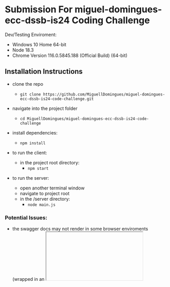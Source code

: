 # Submission For miguel-domingues-ecc-dssb-is24 Coding Challenge

Dev/Testing Enviroment: 
- Windows 10 Home 64-bit
- Node 18.3
- Chrome Version 116.0.5845.188 (Official Build) (64-bit)

## Installation Instructions

- clone the repo
  - `git clone https://github.com/MiguellDomingues/miguel-domingues-ecc-dssb-is24-code-challenge.git`
- navigate into the project folder
  - `cd MiguellDomingues/miguel-domingues-ecc-dssb-is24-code-challenge`
- install dependencies:
  - `npm install`
  
- to run the client:
  - in the project root directory:
    - `npm start`
- to run the server:
  - open another terminal window
  - navigate to project root
  - in the /server directory:
    - `node main.js`
    
### Potential Issues:
- the swagger docs may not render in some browser enviroments (wrapped in an <iframe>)
- if there are issues running the server or client simultaneously, it could be the script not re-assigning the port properly (by default the buildtool deploys the app to localhost://3000)
- to fix, go to package.json and find:
  - `"start": "set PORT=3006 && react-scripts start"`
    - On Linux/MacOS enviroment: 
      - change it to `"PORT=3006 react-scripts start"`

- or alternatively:
  - change `set PORT=3006 && react-scripts start"` to `"react-scripts start"` (this defaults the front-end to port 3000)
    - change the port for the backend:
      - navigate to src/api.js:
        - change `const PORT = 3000` to  -> `const PORT = (any open port)`
      - navigate to server/main.js
        - change `const port = 3000` to  `const port = (same as above)`
 



